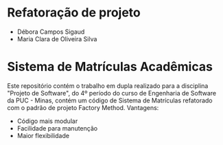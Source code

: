 # Refatoração de projeto

* Débora Campos Sigaud
* Maria Clara de Oliveira Silva

# Sistema de Matrículas Acadêmicas 
Este repositório contém o trabalho em dupla realizado para a disciplina "Projeto de Software", do 4º período do curso de Engenharia de Software da PUC - Minas, contém um código de Sistema de Matrículas refatorado com o padrão de projeto Factory Method.
Vantagens:
- Código mais modular 
- Facilidade para manutenção 
- Maior flexibilidade 
